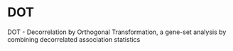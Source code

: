 # DOT
DOT - Decorrelation by Orthogonal Transformation, a gene-set analysis by combining decorrelated association statistics
